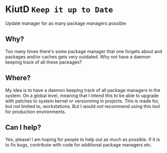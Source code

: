# KiutD `Keep it up to Date`
Update manager for as many package managers possible

## Why?

Too many times there's some package manager that one forgets about and packages and/or caches gets very outdated.
Why not have a daemon keeping track of all these packages?

## Where?

My idea is to have a daemon keeping track of all package managers in the system. On a global level, meaning that I intend this to be able to upgrade with patches to system kernel or versionning in projects.
This is made for, but not limited to, workstations. But I would _not_ recommend using this tool for production environments.

## Can I help?

Yes, please! I am hoping for people to help out as much as possible. If it is to fix bugs, contribute with code for additional package managers etc.
